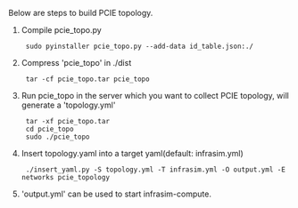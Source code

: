 Below are steps to build PCIE topology.

1. Compile pcie_topo.py

        sudo pyinstaller pcie_topo.py --add-data id_table.json:./ 
 
2. Compress 'pcie_topo' in ./dist 

        tar -cf pcie_topo.tar pcie_topo 

3. Run pcie_topo in the server which you want to collect PCIE topology, 
   will generate a 'topology.yml'
   
        tar -xf pcie_topo.tar
        cd pcie_topo
        sudo ./pcie_topo

4. Insert topology.yaml into a target yaml(default: infrasim.yml)

        ./insert_yaml.py -S topology.yml -T infrasim.yml -O output.yml -E networks pcie_topology
 
5. 'output.yml' can be used to start infrasim-compute.

